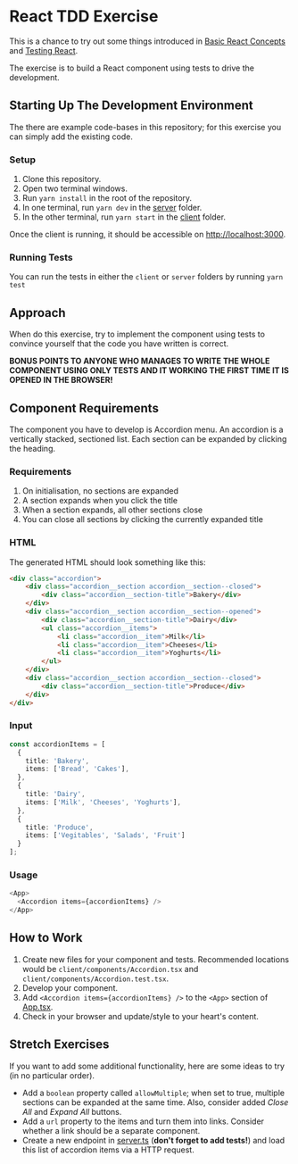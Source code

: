 # React TDD Exercise

This is a chance to try out some things introduced in
[Basic React Concepts](./01_basic_react_concepts.md) and
[Testing React](./02_testing_react.md).

The exercise is to build a React component using tests to drive the development.

## Starting Up The Development Environment

The there are example code-bases in this repository; for this exercise you can
simply add the existing code.

### Setup

1. Clone this repository.
2. Open two terminal windows.
3. Run `yarn install` in the root of the repository.
4. In one terminal, run `yarn dev` in the [server](./server/) folder.
5. In the other terminal, run `yarn start` in the [client](./client/) folder.

Once the client is running, it should be accessible on
[http://localhost:3000](http://localhost:3000).

### Running Tests

You can run the tests in either the `client` or `server` folders by running
`yarn test`

## Approach

When do this exercise, try to implement the component using tests to convince
yourself that the code you have written is correct.

**BONUS POINTS TO ANYONE WHO MANAGES TO WRITE THE WHOLE COMPONENT USING ONLY
TESTS AND IT WORKING THE FIRST TIME IT IS OPENED IN THE BROWSER!**

## Component Requirements

The component you have to develop is Accordion menu. An accordion is a
vertically stacked, sectioned list. Each section can be expanded by clicking the
heading.

### Requirements

1. On initialisation, no sections are expanded
2. A section expands when you click the title
3. When a section expands, all other sections close
4. You can close all sections by clicking the currently expanded title

### HTML

The generated HTML should look something like this:

```html
<div class="accordion">
    <div class="accordion__section accordion__section--closed">
        <div class="accordion__section-title">Bakery</div>
    </div>
    <div class="accordion__section accordion__section--opened">
        <div class="accordion__section-title">Dairy</div>
        <ul class="accordion__items">
            <li class="accordion__item">Milk</li>
            <li class="accordion__item">Cheeses</li>
            <li class="accordion__item">Yoghurts</li>
        </ul>
    </div>
    <div class="accordion__section accordion__section--closed">
        <div class="accordion__section-title">Produce</div>
    </div>
</div>
```

### Input

```typescript
const accordionItems = [
  {
    title: 'Bakery',
    items: ['Bread', 'Cakes'],
  },
  {
    title: 'Dairy',
    items: ['Milk', 'Cheeses', 'Yoghurts'],
  },
  {
    title: 'Produce',
    items: ['Vegitables', 'Salads', 'Fruit']
  }
];
```
### Usage

```typescript jsx
<App>
  <Accordion items={accordionItems} />
</App>
```

## How to Work

1. Create new files for your component and tests. Recommended locations would be
`client/components/Accordion.tsx` and `client/components/Accordion.test.tsx`.
2. Develop your component.
3. Add `<Accordion items={accordionItems} />` to the `<App>` section of
    [App.tsx](../client/src/App.tsx).
4. Check in your browser and update/style to your heart's content.

## Stretch Exercises

If you want to add some additional functionality, here are some ideas to try
(in no particular order).

- Add a `boolean` property called `allowMultiple`; when set to true, multiple
    sections can be expanded at the same time. Also, consider added _Close All_
    and _Expand All_ buttons.
- Add a `url` property to the items and turn them into links. Consider whether
    a link should be a separate component.
- Create a new endpoint in [server.ts](../server/src/server.ts) (**don't forget
    to add tests!**) and load this list of accordion items via a HTTP request.
